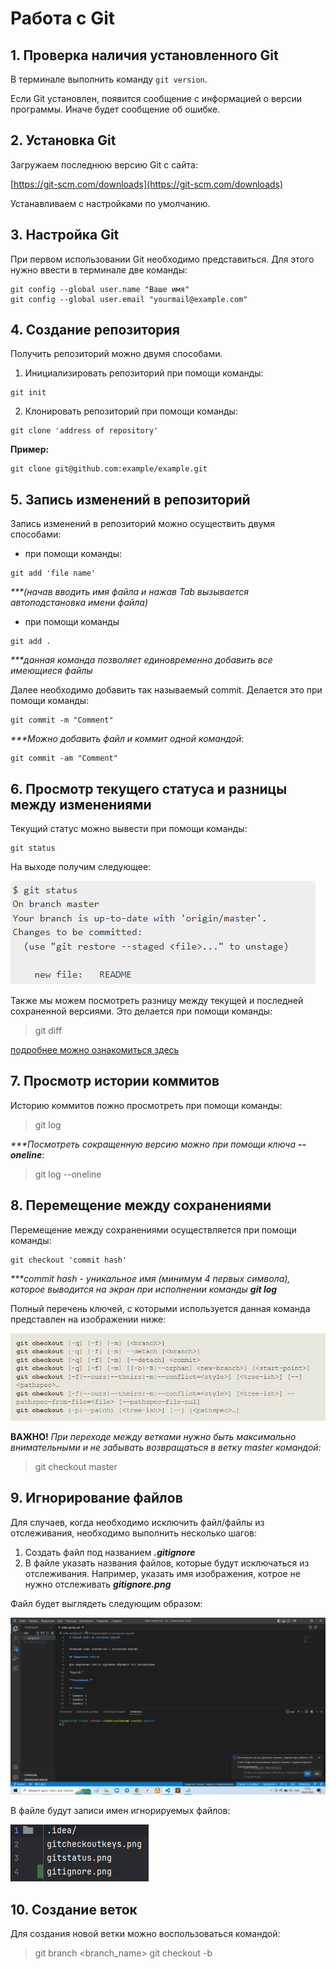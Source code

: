 # Работа с Git

## 1. Проверка наличия установленного Git
В терминале выполнить команду `git version`.

Если Git установлен, появится сообщение с 
информацией о версии программы. 
Иначе будет сообщение об ошибке.

## 2. Установка Git

Загружаем последнюю версию Git с сайта:

[https://git-scm.com/downloads](https://git-scm.com/downloads)

Устанавливаем с настройками по умолчанию.

## 3. Настройка Git

При первом использовании Git необходимо
представиться. Для этого нужно ввести в
терминале две команды:
```
git config --global user.name "Ваше имя"
git config --global user.email "yourmail@example.com"
```

## 4. Создание репозитория

Получить репозиторий можно двумя способами.

1. Инициализировать репозиторий при помощи команды:
```
git init
```
2. Клонировать репозиторий при помощи команды:
```
git clone 'address of repository'
```
**Пример:**
```
git clone git@github.com:example/example.git
```
## 5. Запись изменений в репозиторий

Запись изменений в репозиторий можно осуществить 
двумя способами:
* при помощи команды:
```
git add 'file name' 
```

_***(начав вводить имя файла и нажав Tab
вызывается автоподстановка имени файла)_

* при помощи команды
```
git add .
```

_***данная команда позволяет единовременно добавить все имеющиеся файлы_

Далее необходимо добавить так называемый commit.
Делается это при помощи команды:
```
git commit -m "Comment"
```

_***Можно добавить файл и коммит одной командой_:
```
git commit -am "Comment"
```

## 6. Просмотр текущего статуса и разницы между изменениями

Текущий статус можно вывести при помощи команды:

```
git status
```

На выходе получим следующее:

![git status example](gitstatus.png)

Также мы можем посмотреть разницу между текущей
и последней сохраненной версиями. Это делается
при помощи команды:

> git diff

[подробнее можно ознакомиться здесь](https://git-scm.com/book/ru/v2/%D0%9E%D1%81%D0%BD%D0%BE%D0%B2%D1%8B-Git-%D0%97%D0%B0%D0%BF%D0%B8%D1%81%D1%8C-%D0%B8%D0%B7%D0%BC%D0%B5%D0%BD%D0%B5%D0%BD%D0%B8%D0%B9-%D0%B2-%D1%80%D0%B5%D0%BF%D0%BE%D0%B7%D0%B8%D1%82%D0%BE%D1%80%D0%B8%D0%B9)


## 7. Просмотр истории коммитов

Историю коммитов пожно просмотреть при помощи команды:

> git log

_***Посмотреть сокращенную версию можно при помощи
ключа **--oneline**_:
> git log --oneline

## 8. Перемещение между сохранениями

Перемещение между сохранениями осуществляется при помощи команды:
```
git checkout 'commit hash'
```
_***commit hash - уникальное имя (минимум 4 первых символа),
которое выводится на экран при исполнении команды
**git log**_

Полный перечень ключей, с которыми используется
данная команда представлен на изображении ниже:

![git log keys](gitcheckoutkeys.png)

****ВАЖНО!**** *При переходе между ветками нужно
быть максимально внимательными и не забывать
возвращаться в ветку master командой:*
> git checkout master

## 9. Игнорирование файлов

Для случаев, когда необходимо исключить файл/файлы
из отслеживания, необходимо выполнить несколько шагов:

1. Создать файл под названием ***__.gitignore__***
2. В файле указать названия файлов, которые будут
исключаться из отслеживания. Например, указать имя изображения, котрое
не нужно отслеживать ***__gitignore.png__***

Файл будет выглядеть следующим образом:

![Screen](gitignore.png)

В файле будут записи имен игнорируемых файлов:

![File screen](gitignore_file.png)

## 10. Создание веток

Для создания новой ветки можно воспользоваться
командой:

> git branch <branch_name>
> git checkout -b <branch name>
